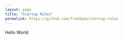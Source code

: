 ```yaml
---
layout: page
title: "Startup Rules"
permalink: https://github.com/freddymu/startup-rules
---
```


Hello World
